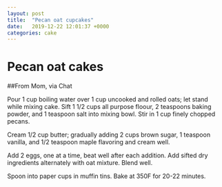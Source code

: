 ```yaml
---
layout: post
title:  "Pecan oat cupcakes"
date:   2019-12-22 12:01:37 +0000
categories: cake
---
```


# Pecan oat cakes
##From Mom, via Chat

Pour 1 cup boiling water over 1 cup uncooked and rolled oats; let stand while mixing cake. Sift 1 1/2 cups all purpose floour, 2 teaspoons baking powder, and 1 teaspoon salt into mixing bowl. Stir in 1 cup finely chopped pecans.


Cream 1/2 cup butter; gradually adding 2 cups brown sugar, 1 teaspoon vanilla, and 1/2 teaspoon maple flavoring and cream well.


Add 2 eggs, one at a time, beat well after each addition. Add sifted dry ingredients alternately with oat mixture. Blend well.


Spoon into paper cups in muffin tins. Bake at 350F for 20-22 minutes.
